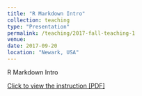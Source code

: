 ```yaml
---
title: "R Markdown Intro"
collection: teaching
type: "Presentation"
permalink: /teaching/2017-fall-teaching-1
venue: 
date: 2017-09-20
location: "Newark, USA"
---
```


R Markdown Intro

[Click to view the instruction [PDF]](https://koeunchoi.github.io/files/choi2017IntroRmd.pdf)


